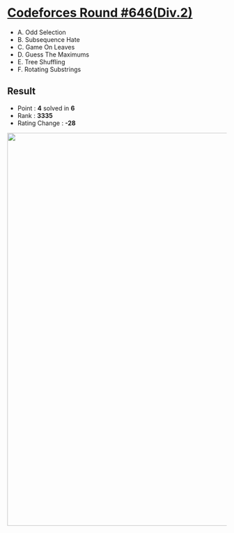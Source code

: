 # [Codeforces Round #646(Div.2)](https://codeforces.com/contest/1363)

  * A. Odd Selection
  * B. Subsequence Hate
  * C. Game On Leaves
  * D. Guess The Maximums
  * E. Tree Shuffling
  * F. Rotating Substrings
  
## Result
  * Point : **4** solved in **6**
  * Rank : **3335**
  * Rating Change : **-28**

<img src="https://github.com/Weaasel/PS_algorithm/blob/master/Codeforces/Round%20%23646(Div.2)/_Codeforces_Round646_Div2.png?raw=true" width="900">
